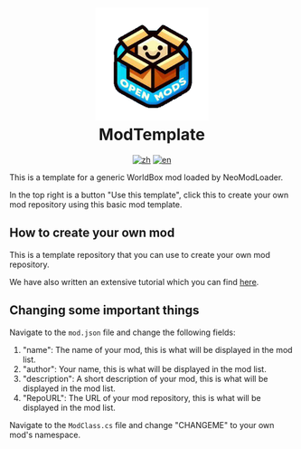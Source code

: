 <h1 align="center">
  <img src="https://raw.githubusercontent.com/WorldBoxOpenMods/ModTemplate/master/icon.png" alt="logo" width="200">
  <br/>
  ModTemplate
</h1>

<p align="center">
  <a href="https://github.com/WorldBoxOpenMods/ModTemplate/blob/master/README.zh.md"><img alt="zh" src="https://img.shields.io/badge/zh-简体中文-red.svg"></a>
  <a href="https://github.com/WorldBoxOpenMods/ModTemplate/blob/master/README.md"><img alt="en" src="https://img.shields.io/badge/en-English-green.svg"></a>
</p>

This is a template for a generic WorldBox mod loaded by NeoModLoader.

In the top right is a button "Use this template", click this to create your own mod repository using this basic mod
template.

## How to create your own mod

This is a template repository that you can use to create your own mod repository.

We have also written an extensive tutorial which you can
find [here](https://worldboxopenmods.gitbook.io/mod-tutorial-en/make-mod/start).

## Changing some important things

Navigate to the `mod.json` file and change the following fields:

1. "name": The name of your mod, this is what will be displayed in the mod list.
2. "author": Your name, this is what will be displayed in the mod list.
3. "description": A short description of your mod, this is what will be displayed in the mod list.
4. "RepoURL": The URL of your mod repository, this is what will be displayed in the mod list.

Navigate to the `ModClass.cs` file and change "CHANGEME" to your own mod's namespace.
